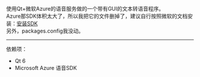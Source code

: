 使用Qt+微软Azure的语音服务做的一个带有GUI的文本转语音程序。  
Azure那SDK体积太大了，所以我把它的文件删掉了，建议自行按照微软的文档安装：[安装SDK](https://learn.microsoft.com/zh-cn/azure/ai-services/speech-service/quickstarts/setup-platform?pivots=programming-language-cpp&tabs=windows%2Cubuntu%2Cdotnetcli%2Cdotnet%2Cjre%2Cmaven%2Cnodejs%2Cmac%2Cpypi)  
另外，packages.config我没动。

---

依赖项：
- Qt 6
- Microsoft Azure 语音SDK